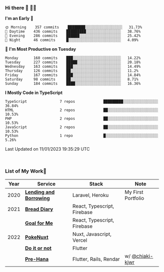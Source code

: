 ### Hi there 👋 🧑‍💻



<!--START_SECTION:waka-->
**I'm an Early 🐤** 

```text
🌞 Morning    357 commits    ████████░░░░░░░░░░░░░░░░░   31.73% 
🌆 Daytime    436 commits    █████████░░░░░░░░░░░░░░░░   38.76% 
🌃 Evening    286 commits    ██████░░░░░░░░░░░░░░░░░░░   25.42% 
🌙 Night      46 commits     █░░░░░░░░░░░░░░░░░░░░░░░░   4.09%

```
📅 **I'm Most Productive on Tuesday** 

```text
Monday       160 commits    ███░░░░░░░░░░░░░░░░░░░░░░   14.22% 
Tuesday      227 commits    █████░░░░░░░░░░░░░░░░░░░░   20.18% 
Wednesday    163 commits    ███░░░░░░░░░░░░░░░░░░░░░░   14.49% 
Thursday     126 commits    ██░░░░░░░░░░░░░░░░░░░░░░░   11.2% 
Friday       167 commits    ███░░░░░░░░░░░░░░░░░░░░░░   14.84% 
Saturday     98 commits     ██░░░░░░░░░░░░░░░░░░░░░░░   8.71% 
Sunday       184 commits    ████░░░░░░░░░░░░░░░░░░░░░   16.36%

```


**I Mostly Code in TypeScript** 

```text
TypeScript               7 repos             █████████░░░░░░░░░░░░░░░░   36.84% 
HTML                     2 repos             ██░░░░░░░░░░░░░░░░░░░░░░░   10.53% 
PHP                      2 repos             ██░░░░░░░░░░░░░░░░░░░░░░░   10.53% 
JavaScript               2 repos             ██░░░░░░░░░░░░░░░░░░░░░░░   10.53% 
Python                   1 repo              █░░░░░░░░░░░░░░░░░░░░░░░░   5.26%

```



 Last Updated on 11/01/2023 19:35:29 UTC
<!--END_SECTION:waka-->


<br />

### List of My Work🚀

| Year | Service | Stack | Note |
|--|--|--|--|
| 2020 | [**Lending and Borrowing**](https://lending-and-borrowing.herokuapp.com/) | Laravel, Heroku | My First Portfolio |
| 2021 | [**Bread Diary**](https://bread-diary-web.web.app/) | React, Typescript, Firebase | |
|  | [**Goal for Me**](https://goal-for-me.web.app/) | React, Typescript, Firebase | |
| 2022 | [**PokeNuxt**](https://pokenuxt.vercel.app/) | Nuxt, Javascript, Vercel | |
|  | [**Do it or not**](https://apps.apple.com/jp/app/do-it-or-not/id1613818865) | Flutter | |
|  | [**Pre-Hana**](https://apps.apple.com/us/app/%E3%83%97%E3%83%AA%E8%8A%B1-%E7%B5%90%E5%A9%9A%E5%BC%8F%E6%BA%96%E5%82%99%E3%81%AB%E7%89%B9%E5%8C%96%E3%81%97%E3%81%9Ftodo%E7%AE%A1%E7%90%86%E3%82%A2%E3%83%97%E3%83%AA/id1639773221) | Flutter, Rails, Rendar | w/ [@chiaki-kjwr](https://github.com/chiaki-kjwr) |
